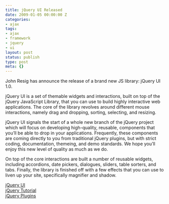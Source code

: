 ```yaml
---
title: jQuery UI Released
date: 2009-01-05 00:00:00 Z
categories:
- ajax
tags:
- ajax
- framework
- jquery
- ui
layout: post
status: publish
type: post
meta: {}
---
```


John Resig has announce the release of a brand new JS library: jQuery UI 1.0.

jQuery UI is a set of themable widgets and interactions, built on top of the jQuery JavaScript Library, that you can use to build highly interactive web applications. The core of the library revolves around different mouse interactions, namely drag and dropping, sorting, selecting, and resizing.

jQuery UI signals the start of a whole new branch of the jQuery project which will focus on developing high-quality, reusable, components that you’ll be able to drop in your applications. Frequently, these components are coming directly to you from traditional jQuery plugins, but with strict coding, documentation, themeing, and demo standards. We hope you’ll enjoy this new level of quality as much as we do.

On top of the core interactions are built a number of reusable widgets, including accordions, date pickers, dialogues, sliders, table sorters, and tabs. Finally, the library is finished off with a few effects that you can use to liven up your site, specifically magnifier and shadow.

[jQuery UI](https://ui.jquery.com/)  
[jQuery Tutorial](https://learn.jquery.com/)  
[jQuery Plugins](https://plugins.jquery.com/)

